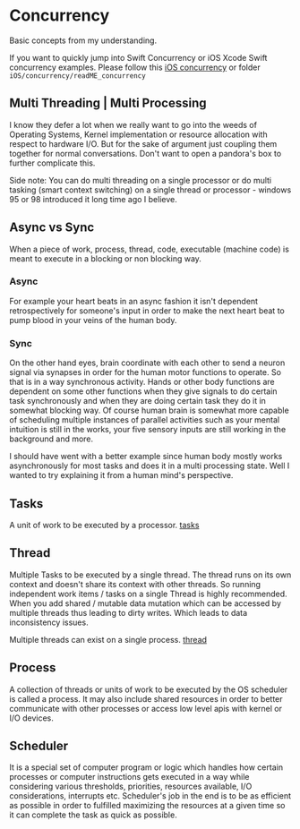 # Concurrency

Basic concepts from my understanding.

If you want to quickly jump into Swift Concurrency or iOS Xcode Swift concurrency examples. Please follow this [iOS concurrency](../ios/concurrency/Readme_concurrency.md) or folder `iOS/concurrency/readME_concurrency`

## Multi Threading | Multi Processing

I know they defer a lot when we really want to go into the weeds of Operating Systems, Kernel implementation or resource allocation with respect to hardware I/O. But for the sake of argument just coupling them together for normal conversations. Don't want to open a pandora's box to further complicate this.

Side note: You can do multi threading on a single processor or do multi tasking (smart context switching) on a single thread or processor - windows 95 or 98 introduced it long time ago I believe.


## Async vs Sync

When a piece of work, process, thread, code, executable (machine code) is meant to execute in a blocking or non blocking way. 

### Async

For example your heart beats in an async fashion it isn't dependent retrospectively for someone's input in order to make the next heart beat to pump blood in your veins  of the human body.

### Sync

On the other hand eyes, brain coordinate with each other to send a neuron signal via synapses in order for the human motor functions to operate. So that is in a way synchronous activity. Hands or other body functions are dependent on some other functions when they give signals to do certain task synchronously and when they are doing certain task they do it in somewhat blocking way. Of course human brain is somewhat more capable of scheduling multiple instances of parallel activities such as your mental intuition is still in the works, your five sensory inputs are still working in the background and more.

I should have went with a better example since human body mostly works asynchronously for most tasks and does it in a multi processing state. Well I wanted to try explaining it from a human mind's perspective.


## Tasks

A unit of work to be executed by a processor.
[tasks](../ios/concurrency/tasks.md)

## Thread 

Multiple Tasks to be executed by a single thread. The thread runs on its own context and doesn't share its context with other threads. So running independent work items / tasks on a single Thread is highly recommended. When you add shared / mutable data mutation which can be accessed by multiple threads thus leading to dirty writes. Which leads to data inconsistency issues.

Multiple threads can exist on a single process.
[thread](../ios/concurrency/thread.md)

## Process

A collection of threads or units of work to be executed by the OS scheduler is called a process. It may also include shared resources in order to better communicate with other processes or access low level apis with kernel or I/O devices.

## Scheduler

It is a special set of computer program or logic which handles how certain processes or computer instructions gets executed in a way while considering various thresholds, priorities, resources available, I/O considerations, interrupts etc. Scheduler's job in the end is to be as efficient as possible in order to fulfilled maximizing the resources at a given time so it can complete the task as quick as possible.